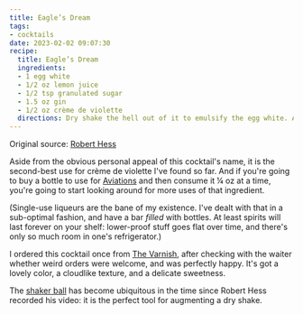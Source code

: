 ```yaml
---
title: Eagle’s Dream
tags:
- cocktails
date: 2023-02-02 09:07:30
recipe:
  title: Eagle’s Dream
  ingredients:
  - 1 egg white
  - 1/2 oz lemon juice
  - 1/2 tsp granulated sugar
  - 1.5 oz gin
  - 1/2 oz crème de violette
  directions: Dry shake the hell out of it to emulsify the egg white. Add ice and shake normally. Double strain into a coupe.
---
```


Original source: [Robert Hess](https://www.youtube.com/watch?v=T8GjQA2N-q8)

Aside from the obvious personal appeal of this cocktail's name, it is the second-best use for crème de violette I've found so far. And if you're going to buy a bottle to use for [Aviations](/posts/aviation.html) and then consume it ¼ oz at a time, you're going to start looking around for more uses of that ingredient.

(Single-use liqueurs are the bane of my existence. I've dealt with that in a sub-optimal fashion, and have a bar _filled_ with bottles. At least spirits will last forever on your shelf: lower-proof stuff goes flat over time, and there's only so much room in one's refrigerator.)

I ordered this cocktail once from [The Varnish](https://www.thevarnishbar.com/), after checking with the waiter whether weird orders were welcome, and was perfectly happy. It's got a lovely color, a cloudlike texture, and a delicate sweetness.

The [shaker ball](https://www.amazon.com/Protein-Stainless-Blender-Replacement-Drinking/dp/B08NXDBFWD) has become ubiquitous in the time since Robert Hess recorded his video: it is the perfect tool for augmenting a dry shake.
